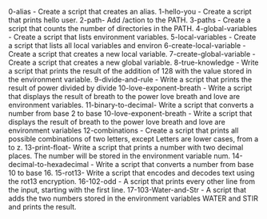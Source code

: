 0-alias - Create a script that creates an alias.
1-hello-you - Create a script that prints hello user.
2-path- Add /action to the PATH. 
3-paths - Create a script that counts the number of directories in the PATH.
4-global-variables - Create a script that lists environment variables.
5-local-variables - Create a script that lists all local variables and environ
6-create-local-variable - Create a script that creates a new local variable.
7-create-global-variable - Create a script that creates a new global variable.
8-true-knowledge - Write a script that prints the result of the addition of 128 with the value stored in the environment variable.
9-divide-and-rule - Write a script that prints the result of power divided by divide
10-love-exponent-breath - Write a script that displays the result of breath to the power love breath and love are environment variables.
11-binary-to-decimal- Write a script that converts a number from base 2 to base 
10-love-exponent-breath - Write a script that displays the result of breath to the power love breath and love are environment variables
12-combinations - Create a script that prints all possible combinations of two letters, except Letters are lower cases, from a to z.
13-print-float- Write a script that prints a number with two decimal places.
The number will be stored in the environment variable num.
14-decimal-to-hexadecimal - Write a script that converts a number from base 10 to base 16.
15-rot13- Write a script that encodes and decodes text using the rot13 encryption.
16-102-odd - A script that prints every other line from the input, starting with the first line.
17-103-Water-and-Str - A script that adds the two numbers stored in the environment variables WATER and STIR and prints the result.
